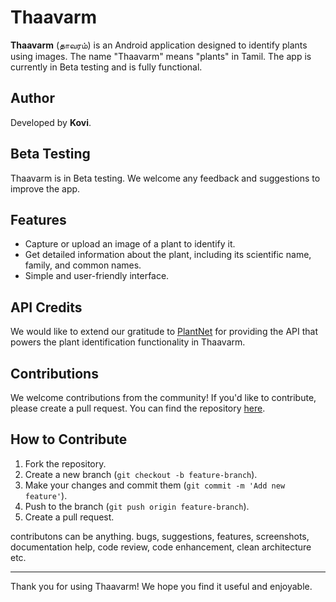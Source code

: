 # Thaavarm

**Thaavarm** (தாவரம்) is an Android application designed to identify plants using images. The name "Thaavarm" means "plants" in Tamil. The app is currently in Beta testing and is fully functional.

## Author

Developed by **Kovi**.

## Beta Testing

Thaavarm is in Beta testing. We welcome any feedback and suggestions to improve the app.

## Features

- Capture or upload an image of a plant to identify it.
- Get detailed information about the plant, including its scientific name, family, and common names.
- Simple and user-friendly interface.

## API Credits

We would like to extend our gratitude to [PlantNet](https://my.plantnet.org/) for providing the API that powers the plant identification functionality in Thaavarm.

## Contributions

We welcome contributions from the community! If you'd like to contribute, please create a pull request. You can find the repository [here](https://github.com/KoviElango/Thaavarm).

## How to Contribute

1. Fork the repository.
2. Create a new branch (`git checkout -b feature-branch`).
3. Make your changes and commit them (`git commit -m 'Add new feature'`).
4. Push to the branch (`git push origin feature-branch`).
5. Create a pull request.

contributons can be anything. bugs, suggestions, features, screenshots, documentation help, code review, code enhancement, clean architecture etc.

---

Thank you for using Thaavarm! We hope you find it useful and enjoyable.
